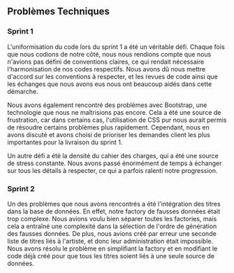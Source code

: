 ## Problèmes Techniques

### Sprint 1

L'uniformisation du code lors du sprint 1 a été un véritable défi. Chaque fois
que nous codions de notre côté, nous nous rendions compte que nous n'avions pas
défini de conventions claires, ce qui rendait nécessaire l'harmonisation de nos
codes respectifs. Nous avons dû nous mettre d'accord sur les conventions à
respecter, et les revues de code ainsi que les échanges que nous avons eus nous
ont beaucoup aidés dans cette démarche.

Nous avons également rencontré des problèmes avec Bootstrap, une technologie que
nous ne maîtrisions pas encore. Cela a été une source de frustration, car dans
certains cas, l'utilisation de CSS pur nous aurait permis de résoudre certains
problèmes plus rapidement. Cependant, nous en avons discuté et avons choisi de
prioriser les demandes client les plus importantes pour la livraison du
sprint 1.

Un autre défi a été la densité du cahier des charges, qui a été une source de
stress constante. Nous avons passé énormément de temps à échanger sur tous les
détails à respecter, ce qui a parfois ralenti notre progression.

### Sprint 2

Un des problèmes que nous avons rencontrés a été l'intégration des titres dans
la base de données. En effet, notre factory de fausses données était trop
complexe. Nous avions voulu bien séparer toutes les factories, mais cela a
entraîné une complexité dans la sélection de l'ordre de génération des fausses
données. De plus, nous avions créé par erreur une seconde liste de titres liés à
l'artiste, et donc leur administration était impossible. Nous avons résolu le
problème en simplifiant la factory et en modifiant le code déjà créé pour que
tous les titres soient liés à une seule source de données.
